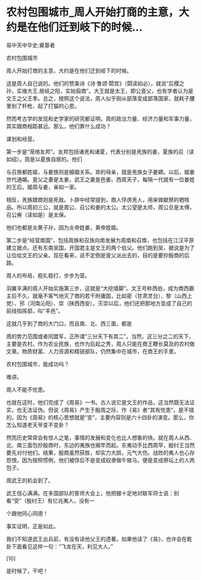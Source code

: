# 农村包围城市_周人开始打商的主意，大约是在他们迁到岐下的时候...

易中天中华史:奠基者

农村包围城市

周人开始打商的主意，大约是在他们迁到岐下的时候。

这是周人自己说的。他们的赞美诗《诗·鲁颂·閟宫》（閟读如必），就说“后稷之孙，实维大王.居岐之阳，实始翦商”。大王就是太王，即公亶父，也有学者认为是文王之父王季。总之，按照这个说法，周人似乎刚从部落变成部落国家，就耗子腰里别了杆枪，起了打猫的心思。

然而考古学的发现和史学家的研究都证明，周的政治力量、经济力量和军事力量，其实跟商相距甚远。那么，他们靠什么成功？

谋划和经营。

第一步是“笼络友邦”。友邦包括诸羌和诸夏，代表分别是羌族的姜，夏族的召（读如绍）。周是以夏族自居的。他们

与召族都姓姬，与姜族则是婚姻关系。弃的母亲，就是羌族女子姜嫄。以后，姬姜世代通婚。亶父之妻是太姜，武王之妻是邑姜。西周天子，每隔一代就有一位姜姓的王后。姬周与姜，亲如一家。

相反，羌族跟商则是死敌。卜辞中经常提到，商人俘虏羌人，用来做献祭的牺牲品。所以周初三公，就是周公、召公和姜的太公。太公望是太师，周公旦是太傅，召公奭（读如是）是太保。

他们也都是炎黄子孙，因为炎帝姓姜，黄帝姓姬。

第二步是“经营南国”，包括周族和召族向南发展为周南和召南，也包括在江汉平原建立据点。还有东南吴国，开国君主是文王的两个伯父。他们跑到吴，据说是为了让位给文王的父亲。现在看来，说不定倒是亶父派出去的，目的是要抄殷商的后路。

周人的布局，稳扎稳打，步步为营。

羽翼丰满的周人开始实施第三步，这就是“大挖墙脚”。文王号称西伯，成为商西霸主后不久，就毫不客气地灭了商的若干附庸国，比如密（甘肃灵台）、黎（山西上党）、邘（河南沁阳）、崇（陕西西安）。灭崇以后，他们还把那地方变成了自己的前线指挥部，叫“丰邑”。

这就几乎到了商的大门口，而且南、北、西三面，都是

周的势力范围或者同盟军，正所谓“三分天下有其二”。当然，这三分之二的天下，主要是农村。作为农业民族，也作为后起之秀，周人只能在商王鞭长莫及的农村做文章。物质财富、人力资源和精锐部队，仍然集中在城市，在商王的手里。

农村包围城市，能成功吗？

难讲。

周人不能不忧患。

也就在这时，他们完成了《周易》一书。古人说它是文王的作品，这当然既无法证实，也无法证伪。但说《周易》产生于殷周之际，作《易》者“其有忧患”，是不错的。因为《周易》的核心思想就是“变”，主要内容则是六十四卦的演变。那么，你怎么知道老天爷变不变卦？

然而历史常常会有惊人之笔，事情的发展和变化也比人想象的快。就在周人从西、北、南三面包抄殷商时，东边的夷族也揭竿而起。东夷动手比西周早，殷纣王当然要先对付他们。结果，殷商虽然获胜，却实力大损，元气大伤。战败的夷人也心存怨恨。因为按照惯例，他们被俘后不是变成奴隶做牛做马，便是变成祭坛上的人肉包子。

周武王的机会到了。

武王信心满满。在多国部队的誓师大会上，他把握十足地对联军将士说：别看“受”（殷纣王）有亿兆夷人，没有一

个跟他同心同德！

事实证明，正是如此。

我们不知道武王出兵前，有没有读他父王的遗著。如果他读了《易》，也许会在乾卦下面看见这样一句：“飞龙在天，利见大人。”

[10]

是时候了，干吧！